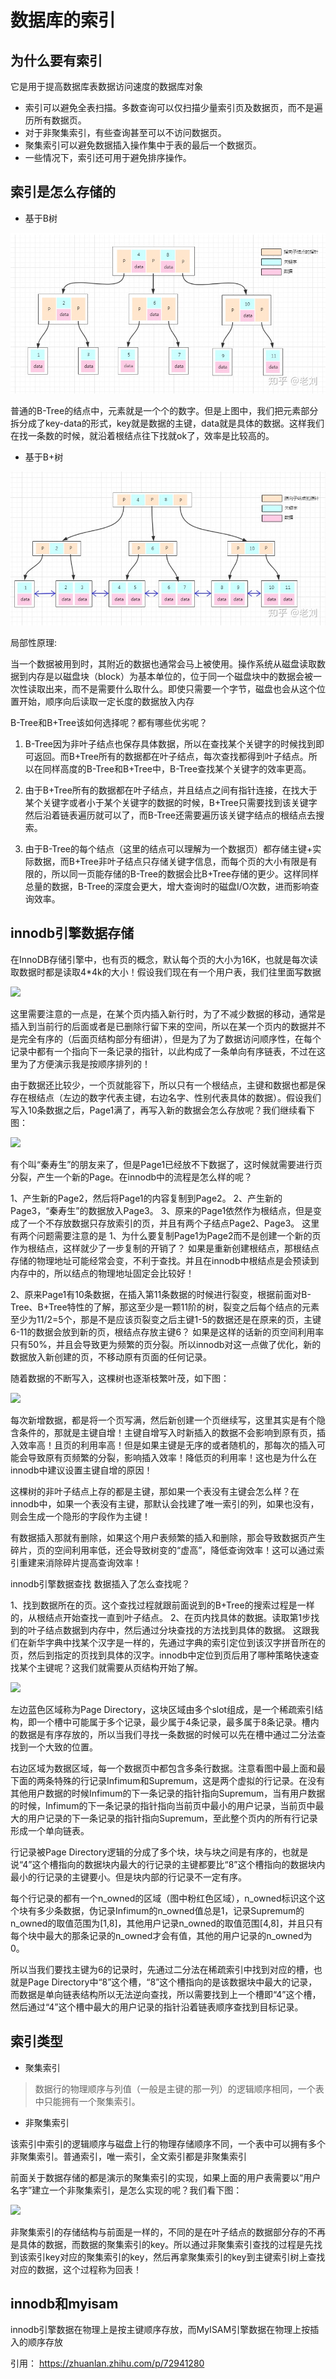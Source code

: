 # 数据库的索引

## 为什么要有索引

它是用于提高数据库表数据访问速度的数据库对象

- 索引可以避免全表扫描。多数查询可以仅扫描少量索引页及数据页，而不是遍历所有数据页。
- 对于非聚集索引，有些查询甚至可以不访问数据页。
- 聚集索引可以避免数据插入操作集中于表的最后一个数据页。
- 一些情况下，索引还可用于避免排序操作。

## 索引是怎么存储的

- 基于B树

![](./B树索引.jpg)

普通的B-Tree的结点中，元素就是一个个的数字。但是上图中，我们把元素部分拆分成了key-data的形式，key就是数据的主键，data就是具体的数据。这样我们在找一条数的时候，就沿着根结点往下找就ok了，效率是比较高的。

- 基于B+树

![](./B+树索引.jpg)

局部性原理: 

当一个数据被用到时，其附近的数据也通常会马上被使用。操作系统从磁盘读取数据到内存是以磁盘块（block）为基本单位的，位于同一个磁盘块中的数据会被一次性读取出来，而不是需要什么取什么。即使只需要一个字节，磁盘也会从这个位置开始，顺序向后读取一定长度的数据放入内存


B-Tree和B+Tree该如何选择呢？都有哪些优劣呢？

1. B-Tree因为非叶子结点也保存具体数据，所以在查找某个关键字的时候找到即可返回。而B+Tree所有的数据都在叶子结点，每次查找都得到叶子结点。所以在同样高度的B-Tree和B+Tree中，B-Tree查找某个关键字的效率更高。

2. 由于B+Tree所有的数据都在叶子结点，并且结点之间有指针连接，在找大于某个关键字或者小于某个关键字的数据的时候，B+Tree只需要找到该关键字然后沿着链表遍历就可以了，而B-Tree还需要遍历该关键字结点的根结点去搜索。

3. 由于B-Tree的每个结点（这里的结点可以理解为一个数据页）都存储主键+实际数据，而B+Tree非叶子结点只存储关键字信息，而每个页的大小有限是有限的，所以同一页能存储的B-Tree的数据会比B+Tree存储的更少。这样同样总量的数据，B-Tree的深度会更大，增大查询时的磁盘I/O次数，进而影响查询效率。

## innodb引擎数据存储

在InnoDB存储引擎中，也有页的概念，默认每个页的大小为16K，也就是每次读取数据时都是读取4*4k的大小！假设我们现在有一个用户表，我们往里面写数据

![](https://pic4.zhimg.com/80/v2-821903d6944088ad664ec687a0e521ab_720w.jpg)

这里需要注意的一点是，在某个页内插入新行时，为了不减少数据的移动，通常是插入到当前行的后面或者是已删除行留下来的空间，所以在某一个页内的数据并不是完全有序的（后面页结构部分有细讲），但是为了为了数据访问顺序性，在每个记录中都有一个指向下一条记录的指针，以此构成了一条单向有序链表，不过在这里为了方便演示我是按顺序排列的！

由于数据还比较少，一个页就能容下，所以只有一个根结点，主键和数据也都是保存在根结点（左边的数字代表主键，右边名字、性别代表具体的数据）。假设我们写入10条数据之后，Page1满了，再写入新的数据会怎么存放呢？我们继续看下图：

![](https://pic3.zhimg.com/80/v2-12230fe0ca5a64e2fcb266e5c19b5b06_720w.jpg)

有个叫“秦寿生”的朋友来了，但是Page1已经放不下数据了，这时候就需要进行页分裂，产生一个新的Page。在innodb中的流程是怎么样的呢？

1、产生新的Page2，然后将Page1的内容复制到Page2。
2、产生新的Page3，“秦寿生”的数据放入Page3。
3、原来的Page1依然作为根结点，但是变成了一个不存放数据只存放索引的页，并且有两个子结点Page2、Page3。
这里有两个问题需要注意的是
1、为什么要复制Page1为Page2而不是创建一个新的页作为根结点，这样就少了一步复制的开销了？
如果是重新创建根结点，那根结点存储的物理地址可能经常会变，不利于查找。并且在innodb中根结点是会预读到内存中的，所以结点的物理地址固定会比较好！

2、原来Page1有10条数据，在插入第11条数据的时候进行裂变，根据前面对B-Tree、B+Tree特性的了解，那这至少是一颗11阶的树，裂变之后每个结点的元素至少为11/2=5个，那是不是应该页裂变之后主键1-5的数据还是在原来的页，主键6-11的数据会放到新的页，根结点存放主键6？
如果是这样的话新的页空间利用率只有50%，并且会导致更为频繁的页分裂。所以innodb对这一点做了优化，新的数据放入新创建的页，不移动原有页面的任何记录。

随着数据的不断写入，这棵树也逐渐枝繁叶茂，如下图：

![](https://pic4.zhimg.com/80/v2-d6be918ec61d11657b2889d58a20d0bf_720w.jpg)

每次新增数据，都是将一个页写满，然后新创建一个页继续写，这里其实是有个隐含条件的，那就是主键自增！主键自增写入时新插入的数据不会影响到原有页，插入效率高！且页的利用率高！但是如果主键是无序的或者随机的，那每次的插入可能会导致原有页频繁的分裂，影响插入效率！降低页的利用率！这也是为什么在innodb中建议设置主键自增的原因！

这棵树的非叶子结点上存的都是主键，那如果一个表没有主键会怎么样？在innodb中，如果一个表没有主键，那默认会找建了唯一索引的列，如果也没有，则会生成一个隐形的字段作为主键！

有数据插入那就有删除，如果这个用户表频繁的插入和删除，那会导致数据页产生碎片，页的空间利用率低，还会导致树变的“虚高”，降低查询效率！这可以通过索引重建来消除碎片提高查询效率！

innodb引擎数据查找
数据插入了怎么查找呢？

1、找到数据所在的页。这个查找过程就跟前面说到的B+Tree的搜索过程是一样的，从根结点开始查找一直到叶子结点。
2、在页内找具体的数据。读取第1步找到的叶子结点数据到内存中，然后通过分块查找的方法找到具体的数据。
这跟我们在新华字典中找某个汉字是一样的，先通过字典的索引定位到该汉字拼音所在的页，然后到指定的页找到具体的汉字。innodb中定位到页后用了哪种策略快速查找某个主键呢？这我们就需要从页结构开始了解。

![](https://pic2.zhimg.com/80/v2-439c6b02e54cf2b10fbe58f111914a9d_720w.jpg)

左边蓝色区域称为Page Directory，这块区域由多个slot组成，是一个稀疏索引结构，即一个槽中可能属于多个记录，最少属于4条记录，最多属于8条记录。槽内的数据是有序存放的，所以当我们寻找一条数据的时候可以先在槽中通过二分法查找到一个大致的位置。

右边区域为数据区域，每一个数据页中都包含多条行数据。注意看图中最上面和最下面的两条特殊的行记录Infimum和Supremum，这是两个虚拟的行记录。在没有其他用户数据的时候Infimum的下一条记录的指针指向Supremum，当有用户数据的时候，Infimum的下一条记录的指针指向当前页中最小的用户记录，当前页中最大的用户记录的下一条记录的指针指向Supremum，至此整个页内的所有行记录形成一个单向链表。

行记录被Page Directory逻辑的分成了多个块，块与块之间是有序的，也就是说“4”这个槽指向的数据块内最大的行记录的主键都要比“8”这个槽指向的数据块内最小的行记录的主键要小。但是块内部的行记录不一定有序。

每个行记录的都有一个n_owned的区域（图中粉红色区域），n_owned标识这个这个块有多少条数据，伪记录Infimum的n_owned值总是1，记录Supremum的n_owned的取值范围为[1,8]，其他用户记录n_owned的取值范围[4,8]，并且只有每个块中最大的那条记录的n_owned才会有值，其他的用户记录的n_owned为0。

所以当我们要找主键为6的记录时，先通过二分法在稀疏索引中找到对应的槽，也就是Page Directory中“8”这个槽，“8”这个槽指向的是该数据块中最大的记录，而数据是单向链表结构所以无法逆向查找，所以需要找到上一个槽即“4”这个槽，然后通过“4”这个槽中最大的用户记录的指针沿着链表顺序查找到目标记录。

## 索引类型

- 聚集索引

> 数据行的物理顺序与列值（一般是主键的那一列）的逻辑顺序相同，一个表中只能拥有一个聚集索引。

- 非聚集索引

该索引中索引的逻辑顺序与磁盘上行的物理存储顺序不同，一个表中可以拥有多个非聚集索引。普通索引，唯一索引，全文索引都是非聚集索引

前面关于数据存储的都是演示的聚集索引的实现，如果上面的用户表需要以“用户名字”建立一个非聚集索引，是怎么实现的呢？我们看下图：

![](https://pic4.zhimg.com/80/v2-7128cdf04648da5c46c4cc12bd460797_720w.jpg)

非聚集索引的存储结构与前面是一样的，不同的是在叶子结点的数据部分存的不再是具体的数据，而数据的聚集索引的key。所以通过非聚集索引查找的过程是先找到该索引key对应的聚集索引的key，然后再拿聚集索引的key到主键索引树上查找对应的数据，这个过程称为回表！

## innodb和myisam

innodb引擎数据在物理上是按主键顺序存放，而MyISAM引擎数据在物理上按插入的顺序存放

引用： https://zhuanlan.zhihu.com/p/72941280


